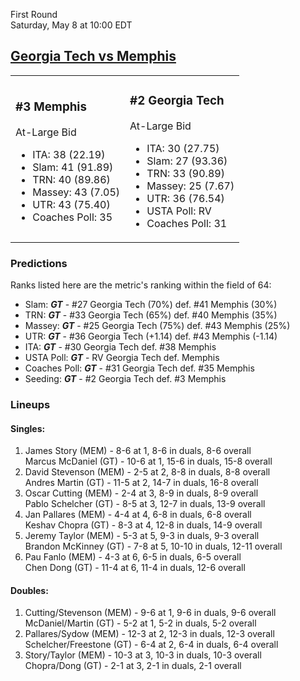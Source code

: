First Round  
Saturday, May 8 at 10:00 EDT
## [Georgia Tech vs Memphis](https://www.ncaa.com/game/5833387) 

<table><tr><td>  

### #3 Memphis  

At-Large Bid  
- ITA: 38 (22.19)  
- Slam: 41 (91.89)  
- TRN: 40 (89.86)  
- Massey: 43 (7.05)  
- UTR: 43 (75.40)  
- Coaches Poll: 35  

</td><td>  

### #2 Georgia Tech  

At-Large Bid  
- ITA: 30 (27.75)  
- Slam: 27 (93.36)  
- TRN: 33 (90.89)  
- Massey: 25 (7.67)  
- UTR: 36 (76.54)  
- USTA Poll: RV  
- Coaches Poll: 31  

</td></tr></table>  

 ### Predictions  

Ranks listed here are the metric's ranking within the field of 64:  
- Slam: ***GT*** - #27 Georgia Tech (70%) def. #41 Memphis (30%)  
- TRN: ***GT*** - #33 Georgia Tech (65%) def. #40 Memphis (35%)  
- Massey: ***GT*** - #25 Georgia Tech (75%) def. #43 Memphis (25%)  
- UTR: ***GT*** - #36 Georgia Tech (+1.14) def. #43 Memphis (-1.14)  
- ITA: ***GT*** - #30 Georgia Tech def. #38 Memphis  
- USTA Poll: ***GT*** - RV Georgia Tech def. Memphis  
- Coaches Poll: ***GT*** - #31 Georgia Tech def. #35 Memphis  
- Seeding: ***GT*** - #2 Georgia Tech def. #3 Memphis  

 ### Lineups  

 #### Singles:  
1. James Story (MEM) - 8-6 at 1, 8-6 in duals, 8-6 overall  
  Marcus McDaniel (GT) - 10-6 at 1, 15-6 in duals, 15-8 overall
2. David Stevenson (MEM) - 2-5 at 2, 8-8 in duals, 8-8 overall  
  Andres Martin (GT) - 11-5 at 2, 14-7 in duals, 16-8 overall
3. Oscar Cutting (MEM) - 2-4 at 3, 8-9 in duals, 8-9 overall  
  Pablo Schelcher (GT) - 8-5 at 3, 12-7 in duals, 13-9 overall
4. Jan Pallares (MEM) - 4-4 at 4, 6-8 in duals, 6-8 overall  
  Keshav Chopra (GT) - 8-3 at 4, 12-8 in duals, 14-9 overall
5. Jeremy Taylor (MEM) - 5-3 at 5, 9-3 in duals, 9-3 overall  
  Brandon McKinney (GT) - 7-8 at 5, 10-10 in duals, 12-11 overall
6. Pau Fanlo (MEM) - 4-3 at 6, 6-5 in duals, 6-5 overall  
  Chen Dong (GT) - 11-4 at 6, 11-4 in duals, 12-6 overall

 #### Doubles:  
1. Cutting/Stevenson (MEM) - 9-6 at 1, 9-6 in duals, 9-6 overall  
  McDaniel/Martin (GT) - 5-2 at 1, 5-2 in duals, 5-2 overall
2. Pallares/Sydow (MEM) - 12-3 at 2, 12-3 in duals, 12-3 overall  
  Schelcher/Freestone (GT) - 6-4 at 2, 6-4 in duals, 6-4 overall
3. Story/Taylor (MEM) - 10-3 at 3, 10-3 in duals, 10-3 overall  
  Chopra/Dong (GT) - 2-1 at 3, 2-1 in duals, 2-1 overall